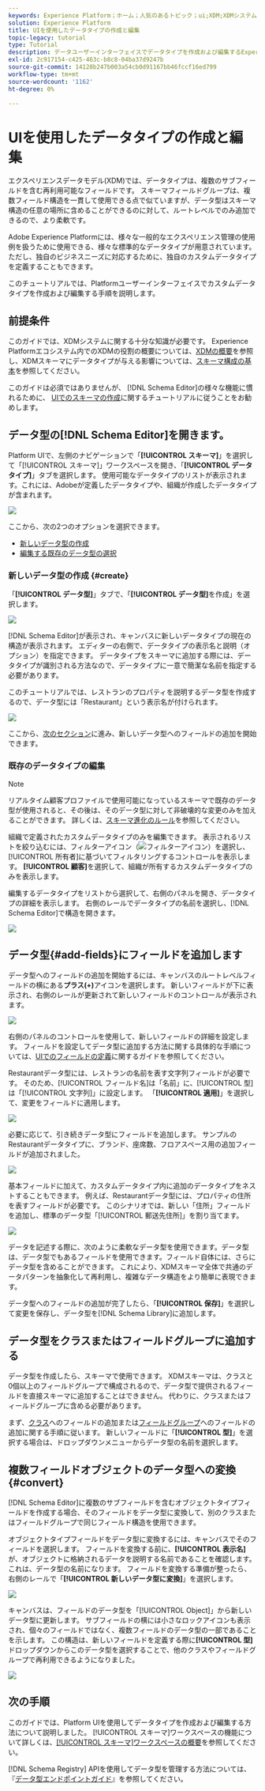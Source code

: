```yaml
---
keywords: Experience Platform；ホーム；人気のあるトピック；ui;XDM;XDMシステム；エクスペリエンスデータモデル；エクスペリエンスデータモデル；エクスペリエンスデータモデル；データモデル；データモデル；データレジストリ；スキーマレジストリ；スキーマ；スキーマ；スキーマ；作成；データ型；
solution: Experience Platform
title: UIを使用したデータタイプの作成と編集
topic-legacy: tutorial
type: Tutorial
description: データユーザーインターフェイスでデータタイプを作成および編集するExperience Platformを説明します。
exl-id: 2c917154-c425-463c-b8c8-04ba37d9247b
source-git-commit: 14128b247b003a54cb0d91167bb46fccf16ed799
workflow-type: tm+mt
source-wordcount: '1162'
ht-degree: 0%

---
```


# UIを使用したデータタイプの作成と編集

エクスペリエンスデータモデル(XDM)では、データタイプは、複数のサブフィールドを含む再利用可能なフィールドです。 スキーマフィールドグループは、複数フィールド構造を一貫して使用できる点で似ていますが、データ型はスキーマ構造の任意の場所に含めることができるのに対して、ルートレベルでのみ追加できるので、より柔軟です。

Adobe Experience Platformには、様々な一般的なエクスペリエンス管理の使用例を扱うために使用できる、様々な標準的なデータタイプが用意されています。 ただし、独自のビジネスニーズに対応するために、独自のカスタムデータタイプを定義することもできます。

このチュートリアルでは、Platformユーザーインターフェイスでカスタムデータタイプを作成および編集する手順を説明します。

## 前提条件

このガイドでは、XDMシステムに関する十分な知識が必要です。 Experience Platformエコシステム内でのXDMの役割の概要については、[XDMの概要](../../home.md)を参照し、XDMスキーマにデータタイプが与える影響については、[スキーマ構成の基本](../../schema/composition.md)を参照してください。

このガイドは必須ではありませんが、 [!DNL Schema Editor]の様々な機能に慣れるために、 [UIでのスキーマの作成](../../tutorials/create-schema-ui.md)に関するチュートリアルに従うことをお勧めします。

## データ型の[!DNL Schema Editor]を開きます。

Platform UIで、左側のナビゲーションで「**[!UICONTROL スキーマ]**」を選択して「[!UICONTROL スキーマ]」ワークスペースを開き、「**[!UICONTROL データタイプ]**」タブを選択します。 使用可能なデータタイプのリストが表示されます。これには、Adobeが定義したデータタイプや、組織が作成したデータタイプが含まれます。

![](../../images/ui/resources/data-types/data-types-tab.png)

ここから、次の2つのオプションを選択できます。

- [新しいデータ型の作成](#create)
- [編集する既存のデータ型の選択](#edit)

### 新しいデータ型の作成 {#create}

「**[!UICONTROL データ型]**」タブで、「**[!UICONTROL データ型]**&#x200B;を作成」を選択します。

![](../../images/ui/resources/data-types/create.png)

[!DNL Schema Editor]が表示され、キャンバスに新しいデータタイプの現在の構造が表示されます。 エディターの右側で、データタイプの表示名と説明（オプション）を指定できます。 データタイプをスキーマに追加する際には、データタイプが識別される方法なので、データタイプに一意で簡潔な名前を指定する必要があります。

このチュートリアルでは、レストランのプロパティを説明するデータ型を作成するので、データ型には「Restaurant」という表示名が付けられます。

![](../../images/ui/resources/data-types/data-type-properties.png)

ここから、[次のセクション](#add-fields)に進み、新しいデータ型へのフィールドの追加を開始できます。

### 既存のデータタイプの編集

>[!NOTE]
>
>リアルタイム顧客プロファイルで使用可能になっているスキーマで既存のデータ型が使用されると、その後は、そのデータ型に対して非破壊的な変更のみを加えることができます。 詳しくは、[スキーマ進化のルール](../../schema/composition.md#evolution)を参照してください。

組織で定義されたカスタムデータタイプのみを編集できます。 表示されるリストを絞り込むには、フィルターアイコン（![フィルターアイコン](../../images/ui/resources/data-types/filter.png)）を選択し、[!UICONTROL 所有者]に基づいてフィルタリングするコントロールを表示します。 **[!UICONTROL 顧客]**&#x200B;を選択して、組織が所有するカスタムデータタイプのみを表示します。

編集するデータタイプをリストから選択して、右側のパネルを開き、データタイプの詳細を表示します。 右側のレールでデータタイプの名前を選択し、[!DNL Schema Editor]で構造を開きます。

![](../../images/ui/resources/data-types/edit.png)

## データ型{#add-fields}にフィールドを追加します

データ型へのフィールドの追加を開始するには、キャンバスのルートレベルフィールドの横にある&#x200B;**プラス(+)**&#x200B;アイコンを選択します。 新しいフィールドが下に表示され、右側のレールが更新されて新しいフィールドのコントロールが表示されます。

![](../../images/ui/resources/data-types/new-field.png)

右側のパネルのコントロールを使用して、新しいフィールドの詳細を設定します。 フィールドを設定してデータ型に追加する方法に関する具体的な手順については、[UIでのフィールドの定義](../fields/overview.md#define)に関するガイドを参照してください。

Restaurantデータ型には、レストランの名前を表す文字列フィールドが必要です。 そのため、[!UICONTROL フィールド名]は「名前」に、[!UICONTROL 型]は「[!UICONTROL 文字列]」に設定します。 「**[!UICONTROL 適用]**」を選択して、変更をフィールドに適用します。

![](../../images/ui/resources/data-types/name-field.png)

必要に応じて、引き続きデータ型にフィールドを追加します。 サンプルのRestaurantデータタイプに、ブランド、座席数、フロアスペース用の追加フィールドが追加されました。

![](../../images/ui/resources/data-types/more-fields.png)

基本フィールドに加えて、カスタムデータタイプ内に追加のデータタイプをネストすることもできます。 例えば、Restaurantデータ型には、プロパティの住所を表すフィールドが必要です。 このシナリオでは、新しい「住所」フィールドを追加し、標準のデータ型「[!UICONTROL 郵送先住所]」を割り当てます。

![](../../images/ui/resources/data-types/address-field.png)

データを記述する際に、次のように柔軟なデータ型を使用できます。データ型は、データ型でもあるフィールドを使用できます。フィールド自体には、さらにデータ型を含めることができます。 これにより、XDMスキーマ全体で共通のデータパターンを抽象化して再利用し、複雑なデータ構造をより簡単に表現できます。

データ型へのフィールドの追加が完了したら、「**[!UICONTROL 保存]**」を選択して変更を保存し、データ型を[!DNL Schema Library]に追加します。

## データ型をクラスまたはフィールドグループに追加する

データ型を作成したら、スキーマで使用できます。 XDMスキーマは、クラスと0個以上のフィールドグループで構成されるので、データ型で提供されるフィールドを直接スキーマに追加することはできません。 代わりに、クラスまたはフィールドグループに含める必要があります。

まず、[クラス](./classes.md#add-fields)へのフィールドの追加または[フィールドグループ](./field-groups.md#add-fields)へのフィールドの追加に関する手順に従います。 新しいフィールドに「**[!UICONTROL 型]**」を選択する場合は、ドロップダウンメニューからデータ型の名前を選択します。

## 複数フィールドオブジェクトのデータ型への変換 {#convert}

[!DNL Schema Editor]に複数のサブフィールドを含むオブジェクトタイプフィールドを作成する場合、そのフィールドをデータ型に変換して、別のクラスまたはフィールドグループで同じフィールド構造を使用できます。

オブジェクトタイプフィールドをデータ型に変換するには、キャンバスでそのフィールドを選択します。 フィールドを変換する前に、**[!UICONTROL 表示名]**&#x200B;が、オブジェクトに格納されるデータを説明する名前であることを確認します。これは、データ型の名前になります。 フィールドを変換する準備が整ったら、右側のレールで「**[!UICONTROL 新しいデータ型に変換]**」を選択します。

![](../../images/ui/resources/data-types/convert-object.png)

キャンバスは、フィールドのデータ型を「[!UICONTROL Object]」から新しいデータ型に更新します。 サブフィールドの横には小さなロックアイコンも表示され、個々のフィールドではなく、複数フィールドのデータ型の一部であることを示します。 この構造は、新しいフィールドを定義する際に&#x200B;**[!UICONTROL 型]**&#x200B;ドロップダウンからこのデータ型を選択することで、他のクラスやフィールドグループで再利用できるようになりました。

![](../../images/ui/resources/data-types/converted.png)

## 次の手順

このガイドでは、Platform UIを使用してデータタイプを作成および編集する方法について説明しました。 [!UICONTROL スキーマ]ワークスペースの機能について詳しくは、[[!UICONTROL スキーマ]ワークスペースの概要](../overview.md)を参照してください。

[!DNL Schema Registry] APIを使用してデータ型を管理する方法については、『[データ型エンドポイントガイド](../../api/data-types.md)』を参照してください。
